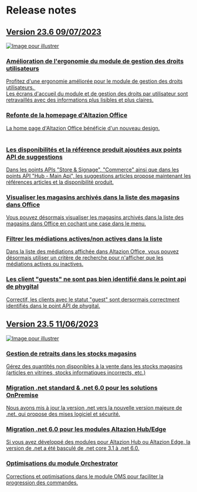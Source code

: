<div class='releaseNotesGlobal'>
<h1>Release notes</h1>
<a href='23_6.html'>
<div class='release'>
<div class='titreEtDate'>
<div class='version'><h2>Version 23.6 <span class='dateSortie'>09/07/2023</span></h2></div>
</div>
<div class='descripEtImage'>
<img src='https://aide.altazion.com/fr-fr/ressources/roadmap/altazion-office-home.jpg' class='imageEnAvant' alt='Image pour illustrer' />
<div class='lesItems'>
<div class='item highlight'>
<h3>Amélioration de l'ergonomie du module de gestion des droits utilisateurs</h3>
<div>Profitez d'une ergonomie améliorée pour le module de gestion des droits utilisateurs.&nbsp;<br> </div><div>Les écrans d'accueil du module et de gestion des droits par utilisateur sont retravaillés avec des informations plus lisibles et plus claires. </div>
</div>
<div class='item highlight'>
<h3>Refonte de la homepage d'Altazion Office</h3>
<div>La home page d'Altazion Office bénéficie d'un nouveau design. </div><div><br> </div>
</div>
<div class='item'>
<h3>Les disponibilités et la référence produit ajoutées aux points API de suggestions</h3>
<div>Dans les points APIs &quot;Store &amp; Signage&quot;, &quot;Commerce&quot; ainsi que dans les points API &quot;Hub - Main Api&quot;, les suggestions articles propose maintenant les références articles et la disponibilité produit. </div>
</div>
<div class='item'>
<h3>Visualiser les magasins archivés dans la liste des magasins dans Office</h3>
<div>Vous pouvez désormais visualiser les magasins archivés dans la liste des magasins dans Office en cochant une case dans le menu.<br> </div><div> </div><div> </div>
</div>
<div class='item'>
<h3>Filtrer les médiations actives/non actives dans la liste</h3>
<div>Dans la liste des médiations affichée dans Altazion Office, vous pouvez désormais utiliser un critère de recherche pour n'afficher que les médiations actives ou inactives. </div>
</div>
<div class='item'>
<h3>Les client "guests" ne sont pas bien identifié dans le point api de phygital</h3>
<div>Correctif, les clients avec le statut &quot;guest&quot; sont dersormais correctment identifiés dans le point API de phygital. </div>
</div>
</div>
</div>
</div>
</a>
<a href='23_5.html'>
<div class='release'>
<div class='titreEtDate'>
<div class='version'><h2>Version 23.5 <span class='dateSortie'>11/06/2023</span></h2></div>
</div>
<div class='descripEtImage'>
<img src='https://aide.altazion.com/fr-fr/ressources/roadmap/2023/qte-retiree-stock-magasin.png' class='imageEnAvant' alt='Image pour illustrer' />
<div class='lesItems'>
<div class='item highlight'>
<h3>Gestion de retraits dans les stocks magasins</h3>
<div>Gérez des quantités non disponibles à la vente dans les stocks magasins (articles en vitrines, stocks informatiques incorrects, etc.) </div>
</div>
<div class='item'>
<h3>Migration .net standard & .net 6.0 pour les solutions OnPremise</h3>
<div>Nous avons mis à jour la version .net vers la nouvelle version majeure de .net. qui propose&nbsp;<span>des mises logiciel et sécurité.</span> </div>
</div>
<div class='item'>
<h3>Migration .net 6.0 pour les modules Altazion Hub/Edge</h3>
<div>Si vous avez développé des modules pour Altazion Hub ou Altazion Edge, la version de .net a été basculé de .net core 3.1 à .net 6.0. </div>
</div>
<div class='item'>
<h3>Optimisations du module Orchestrator</h3>
<div>Corrections et optimisations dans le module OMS pour faciliter la progression des commandes. </div>
</div>
</div>
</div>
</div>
</a>
</div>

